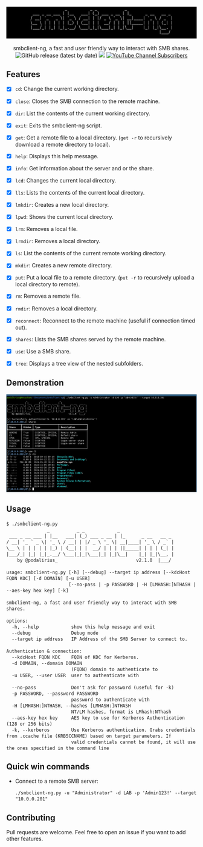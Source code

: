 ![](./.github/banner.png)

<p align="center">
    smbclient-ng, a fast and user friendly way to interact with SMB shares.
    <br>
    <img alt="GitHub release (latest by date)" src="https://img.shields.io/github/v/release/p0dalirius/smbclient-ng">
    <a href="https://twitter.com/intent/follow?screen_name=podalirius_" title="Follow"><img src="https://img.shields.io/twitter/follow/podalirius_?label=Podalirius&style=social"></a>
    <a href="https://www.youtube.com/c/Podalirius_?sub_confirmation=1" title="Subscribe"><img alt="YouTube Channel Subscribers" src="https://img.shields.io/youtube/channel/subscribers/UCF_x5O7CSfr82AfNVTKOv_A?style=social"></a>
    <br>
</p>


## Features

- [x] `cd`: Change the current working directory. 
- [x] `close`: Closes the SMB connection to the remote machine. 
- [x] `dir`: List the contents of the current working directory. 
- [x] `exit`: Exits the smbclient-ng script. 
- [x] `get`: Get a remote file to a local directory. (`get -r` to recursively download a remote directory to local).
- [x] `help`: Displays this help message. 
- [x] `info`: Get information about the server and or the share. 
- [x] `lcd`: Changes the current local directory. 
- [x] `lls`: Lists the contents of the current local directory. 
- [x] `lmkdir`: Creates a new local directory. 
- [x] `lpwd`: Shows the current local directory. 
- [x] `lrm`: Removes a local file. 
- [x] `lrmdir`: Removes a local directory. 
- [x] `ls`: List the contents of the current remote working directory. 
- [x] `mkdir`: Creates a new remote directory. 
- [x] `put`: Put a local file to a remote directory. (`put -r` to recursively upload a local directory to remote).
- [x] `rm`: Removes a remote file. 
- [x] `rmdir`: Removes a local directory. 
- [x] `reconnect`: Reconnect to the remote machine (useful if connection timed out). 
- [x] `shares`: Lists the SMB shares served by the remote machine. 
- [x] `use`: Use a SMB share.
- [x] `tree`: Displays a tree view of the nested subfolders.


## Demonstration

![](./.github/example.png)


## Usage

```
$ ./smbclient-ng.py 
               _          _ _            _                    
 ___ _ __ ___ | |__   ___| (_) ___ _ __ | |_      _ __   __ _ 
/ __| '_ ` _ \| '_ \ / __| | |/ _ \ '_ \| __|____| '_ \ / _` |
\__ \ | | | | | |_) | (__| | |  __/ | | | ||_____| | | | (_| |
|___/_| |_| |_|_.__/ \___|_|_|\___|_| |_|\__|    |_| |_|\__, |
    by @podalirius_                             v2.1.0  |___/  
    
usage: smbclient-ng.py [-h] [--debug] --target ip address [--kdcHost FQDN KDC] [-d DOMAIN] [-u USER]
                       [--no-pass | -p PASSWORD | -H [LMHASH:]NTHASH | --aes-key hex key] [-k]

smbclient-ng, a fast and user friendly way to interact with SMB shares.

options:
  -h, --help            show this help message and exit
  --debug               Debug mode
  --target ip address   IP Address of the SMB Server to connect to.

Authentication & connection:
  --kdcHost FQDN KDC    FQDN of KDC for Kerberos.
  -d DOMAIN, --domain DOMAIN
                        (FQDN) domain to authenticate to
  -u USER, --user USER  user to authenticate with

  --no-pass             Don't ask for password (useful for -k)
  -p PASSWORD, --password PASSWORD
                        password to authenticate with
  -H [LMHASH:]NTHASH, --hashes [LMHASH:]NTHASH
                        NT/LM hashes, format is LMhash:NThash
  --aes-key hex key     AES key to use for Kerberos Authentication (128 or 256 bits)
  -k, --kerberos        Use Kerberos authentication. Grabs credentials from .ccache file (KRB5CCNAME) based on target parameters. If
                        valid credentials cannot be found, it will use the ones specified in the command line
```


## Quick win commands

 + Connect to a remote SMB server:
    ```
    ./smbclient-ng.py -u "Administrator" -d LAB -p 'Admin123!' --target "10.0.0.201"
    ```


## Contributing

Pull requests are welcome. Feel free to open an issue if you want to add other features.

